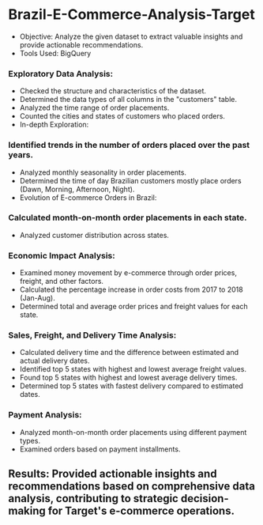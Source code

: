 # Brazil-E-Commerce-Analysis-Target

- Objective: Analyze the given dataset to extract valuable insights and provide actionable recommendations.
- Tools Used: BigQuery

### Exploratory Data Analysis:

- Checked the structure and characteristics of the dataset.
- Determined the data types of all columns in the "customers" table.
- Analyzed the time range of order placements.
- Counted the cities and states of customers who placed orders.
- In-depth Exploration:

### Identified trends in the number of orders placed over the past years.
- Analyzed monthly seasonality in order placements.
- Determined the time of day Brazilian customers mostly place orders (Dawn, Morning, Afternoon, Night).
- Evolution of E-commerce Orders in Brazil:

### Calculated month-on-month order placements in each state.
- Analyzed customer distribution across states.

### Economic Impact Analysis:
- Examined money movement by e-commerce through order prices, freight, and other factors.
- Calculated the percentage increase in order costs from 2017 to 2018 (Jan-Aug).
- Determined total and average order prices and freight values for each state.

### Sales, Freight, and Delivery Time Analysis:
- Calculated delivery time and the difference between estimated and actual delivery dates.
- Identified top 5 states with highest and lowest average freight values.
- Found top 5 states with highest and lowest average delivery times.
- Determined top 5 states with fastest delivery compared to estimated dates.

### Payment Analysis:
- Analyzed month-on-month order placements using different payment types.
- Examined orders based on payment installments.

## Results: Provided actionable insights and recommendations based on comprehensive data analysis, contributing to strategic decision-making for Target's e-commerce operations.
